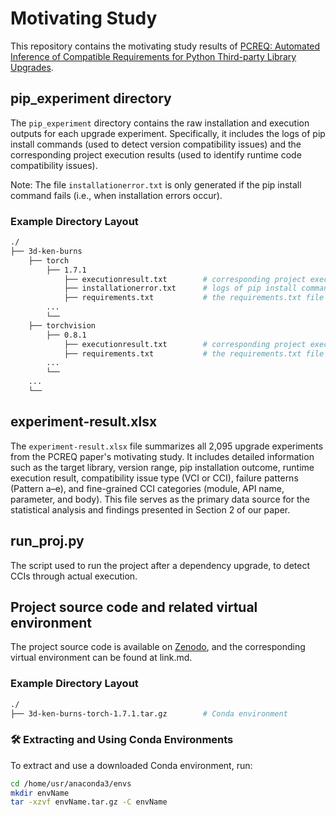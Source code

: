 # Motivating Study

This repository contains the motivating study results of [PCREQ: Automated Inference of Compatible Requirements for Python Third-party Library Upgrades](https://arxiv.org/abs/2508.02023).

## pip_experiment directory

The `pip_experiment` directory contains the raw installation and execution outputs for each upgrade experiment. Specifically, it includes the logs of pip install commands (used to detect version compatibility issues) and the corresponding project execution results (used to identify runtime code compatibility issues). 

Note: The file `installationerror.txt` is only generated if the pip install command fails (i.e., when installation errors occur).

### **Example Directory Layout**

```bash
./
├── 3d-ken-burns
    ├── torch
        ├── 1.7.1
            ├── executionresult.txt        # corresponding project execution results (used to identify runtime code compatibility issues). 
            ├── installationerror.txt      # logs of pip install commands (used to detect version compatibility issues) 
            ├── requirements.txt           # the requirements.txt file
        ...
        └──
    ├── torchvision
        ├── 0.8.1
            ├── executionresult.txt        # corresponding project execution results (used to identify runtime code compatibility issues). 
            ├── requirements.txt           # the requirements.txt file
        ...
        └──
    ...
    └──
```

## experiment-result.xlsx

The `experiment-result.xlsx` file summarizes all 2,095 upgrade experiments from the PCREQ paper's motivating study. It includes detailed information such as the target library, version range, pip installation outcome, runtime execution result, compatibility issue type (VCI or CCI), failure patterns (Pattern a–e), and fine-grained CCI categories (module, API name, parameter, and body). This file serves as the primary data source for the statistical analysis and findings presented in Section 2 of our paper.

## run_proj.py

The script used to run the project after a dependency upgrade, to detect CCIs through actual execution.

## Project source code and related virtual environment
The project source code is available on [Zenodo](https://doi.org/10.5281/zenodo.16100741), and the corresponding virtual environment can be found at link.md.

### **Example Directory Layout**

```bash
./
├── 3d-ken-burns-torch-1.7.1.tar.gz        # Conda environment
```

### :hammer_and_wrench: **Extracting and Using Conda Environments**

To extract and use a downloaded Conda environment, run:
```bash
cd /home/usr/anaconda3/envs
mkdir envName
tar -xzvf envName.tar.gz -C envName
```
